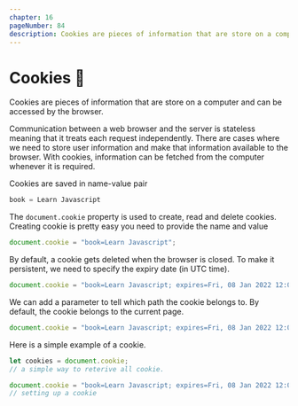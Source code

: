 ```yaml
---
chapter: 16
pageNumber: 84
description: Cookies are pieces of information that are store on a computer and can be accessed by the browser
---
```

# Cookies 🍪

Cookies are pieces of information that are store on a computer and can be accessed by the browser.

Communication between a web browser and the server is stateless meaning that it treats each request independently. There are cases where we need to store user information and make that information available to the browser. With cookies, information can be fetched from the computer whenever it is required.

Cookies are saved in name-value pair

```javascript
book = Learn Javascript
```

The `document.cookie` property is used to create, read and delete cookies. Creating cookie is pretty easy you need to provide the name and value

```javascript
document.cookie = "book=Learn Javascript";
```

By default, a cookie gets deleted when the browser is closed. To make it persistent, we need to specify the expiry date (in UTC time).

```javascript
document.cookie = "book=Learn Javascript; expires=Fri, 08 Jan 2022 12:00:00 UTC";
```

We can add a parameter to tell which path the cookie belongs to. By default, the cookie belongs to the current page.

```javascript
document.cookie = "book=Learn Javascript; expires=Fri, 08 Jan 2022 12:00:00 UTC; path=/";
```

Here is a simple example of a cookie.

```javascript
let cookies = document.cookie;
// a simple way to reterive all cookie.

document.cookie = "book=Learn Javascript; expires=Fri, 08 Jan 2022 12:00:00 UTC; path=/";
// setting up a cookie
```
